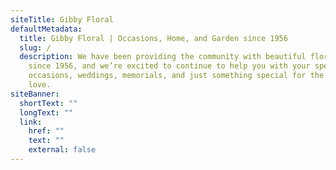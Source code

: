 ```yaml
---
siteTitle: Gibby Floral
defaultMetadata:
  title: Gibby Floral | Occasions, Home, and Garden since 1956
  slug: /
  description: We have been providing the community with beautiful floral designs
    since 1956, and we’re excited to continue to help you with your special
    occasions, weddings, memorials, and just something special for the one you
    love.
siteBanner:
  shortText: ""
  longText: ""
  link:
    href: ""
    text: ""
    external: false
---
```

